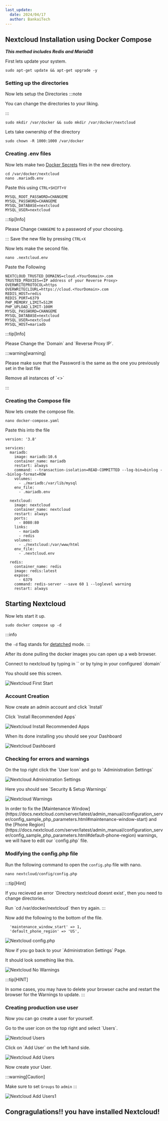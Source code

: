 ```yaml
---
last_update:
  date: 2024/04/17
  author: BankaiTech
---
```

## Nextcloud Installation using Docker Compose
***This method includes Redis and MariaDB***

First lets update your system.
```
sudo apt-get update && apt-get upgrade -y
```

### Setting up the directories
Now lets setup the Directories
:::note

You can change the directories to your liking.

:::

```
sudo mkdir /var/docker && sudo mkdir /var/docker/nextcloud
```
Lets take ownership of the directory
```
sudo chown -R 1000:1000 /var/docker
```
### Creating .env files
Now lets make two [Docker Secrets](https://docs.docker.com/compose/use-secrets/) files in the new directory.
```
cd /var/docker/nextcloud
nano .mariadb.env
```
Paste this using `CTRL+SHIFT+V`
```
MYSQL_ROOT_PASSWORD=CHANGEME
MYSQL_PASSWORD=CHANGEME
MYSQL_DATABASE=nextcloud
MYSQL_USER=nextcloud
```
:::tip[Info]

Please Change `CHANGEME` to a password of your choosing.

:::
Save the new file by pressing `CTRL+X`

Now lets make the second file.
```
nano .nextcloud.env
```
Paste the Following
```
NEXTCLOUD_TRUSTED_DOMAINS=cloud.<YourDomain>.com
TRUSTED_PROXIES=<IP address of your Reverse Proxy>
OVERWRITEPROTOCOL=https
OVERWRITECLIURL=https://cloud.<YourDomain>.com
REDIS_HOST=redis
REDIS_PORT=6379
PHP_MEMORY_LIMIT=512M
PHP_UPLOAD_LIMIT-100M
MYSQL_PASSWORD=CHANGEME
MYSQL_DATABASE=nextcloud
MYSQL_USER=nextcloud
MYSQL_HOST=mariadb
```
:::tip[Info]

<p>Please Change the `Domain` and `Reverse Proxy IP`.</p>

:::warning[warning]

<p>Please make sure that the Password is the same as the one you previously set in the last file</p>
<p>Remove all instances of `<>`</p>
:::

### Creating the Compose file
Now lets create the compose file.
```
nano docker-compose.yaml
```
Paste this into the file
```
version: '3.8'

services:
  mariadb:
    image: mariadb:10.6
    container_name: mariadb
    restart: always
    command: --transaction-isolation=READ-COMMITTED --log-bin=binlog --binlog-format=ROW
    volumes:
      - ./mariadb:/var/lib/mysql
    env_file:
      - .mariadb.env

  nextcloud:
    image: nextcloud
    container_name: nextcloud
    restart: always
    ports:
      - 8080:80
    links:
      - mariadb
      - redis
    volumes:
      - ./nextcloud:/var/www/html
    env_file:
      - .nextcloud.env

  redis:
    container_name: redis
    image: redis:latest
    expose:
      - 6379
    command: redis-server --save 60 1 --loglevel warning
    restart: always
```
## Starting Nextcloud
Now lets start it up.
```
sudo docker compose up -d
```
:::info

the `-d` flag stands for [detatched](https://docs.docker.com/engine/reference/run/#foreground-and-background) mode.
:::
<p>After its done pulling the docker images you can open up a web browser.</p>
<p>Connect to nextcloud by typing in `<ip:8080>` or by tying in your configured `domain`</p>
<p>You should see this screen.</p>

![Nextcloud First Start](/img/nextcloud/FirstStart.jpg)

### Account Creation
<p>Now create an admin account and click `Install`</p>
<p>Click `Install Recommended Apps`</p>

![Nextcloud Install Recommended Apps](/img/nextcloud/FirstStart_RecommendedApps.jpg)

<p>When its done installing you should see your Dashboard</p>

![Nextcloud Dashboard](/img/nextcloud/Dashboard.jpg)

### Checking for errors and warnings
<p>On the top right click the `User Icon` and go to `Administration Settings`</p>

![Nextcloud Administration Settings](/img/nextcloud/Administration_Settings.jpg)

<p>Here you should see `Security & Setup Warnings`</p>

![Nextcloud Warnings](/img/nextcloud/Warnings.jpg)

<p>In order to fix the [Maintenance Window](https://docs.nextcloud.com/server/latest/admin_manual/configuration_server/config_sample_php_parameters.html#maintenance-window-start) and the [Phone Region](https://docs.nextcloud.com/server/latest/admin_manual/configuration_server/config_sample_php_parameters.html#default-phone-region) warnings, we will have to edit our `config.php` file.</p>

### Modifying the config.php file
Run the following command to open the `config.php` file with nano.
```
nano nextcloud/config/config.php
```
:::tip[Hint]

<p>If you recieved an error `Directory nextcloud doesnt exist`, then you need to change directories.</p>
Run `cd /var/docker/nextcloud` then try again.
:::

Now add the following to the bottom of the file.
```
  'maintenance_window_start' => 1,
  'default_phone_region' => 'US',
```


![Nextcloud config.php](/img/nextcloud/config.jpg)

<p>Now if you go back to your `Administration Settings` Page.</p>
It should look something like this.

![Nextcloud No Warnings](/img/nextcloud/NoErrors.jpg)

:::tip[HINT]

In some cases, you may have to delete your browser cache and restart the browser for the Warnings to update.
:::

### Creating production use user
<p>Now you can go create a user for yourself.</p>
<p>Go to the user icon on the top right and select `Users`.</p>

![Nextcloud Users](/img/nextcloud/users.jpg)

<p>Click on `Add User` on the left hand side.</p>

![Nextcloud Add Users](/img/nextcloud/Adduser.jpg)


<p>Now create your User.</p>
:::warning[Caution]

Make sure to set `Groups` to `admin`
:::

![Nextcloud Add Users1](/img/nextcloud/Adduser1.jpg)

## Congragulations!! you have installed Nextcloud!
